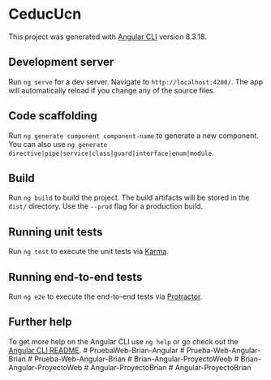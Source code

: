 # CeducUcn

This project was generated with [Angular CLI](https://github.com/angular/angular-cli) version 8.3.18.

## Development server

Run `ng serve` for a dev server. Navigate to `http://localhost:4200/`. The app will automatically reload if you change any of the source files.

## Code scaffolding

Run `ng generate component component-name` to generate a new component. You can also use `ng generate directive|pipe|service|class|guard|interface|enum|module`.

## Build

Run `ng build` to build the project. The build artifacts will be stored in the `dist/` directory. Use the `--prod` flag for a production build.

## Running unit tests

Run `ng test` to execute the unit tests via [Karma](https://karma-runner.github.io).

## Running end-to-end tests

Run `ng e2e` to execute the end-to-end tests via [Protractor](http://www.protractortest.org/).

## Further help

To get more help on the Angular CLI use `ng help` or go check out the [Angular CLI README](https://github.com/angular/angular-cli/blob/master/README.md).
#   P r u e b a W e b - B r i a n - A n g u l a r  
 #   P r u e b a - W e b - A n g u l a r - B r i a n  
 #   P r u e b a - W e b - A n g u l a r - B r i a n  
 #   B r i a n - A n g u l a r - P r o y e c t o W e o b  
 #   B r i a n - A n g u l a r - P r o y e c t o W e b  
 #   A n g u l a r - P r o y e c t o B r i a n  
 #   A n g u l a r - P r o y e c t o B r i a n  
 